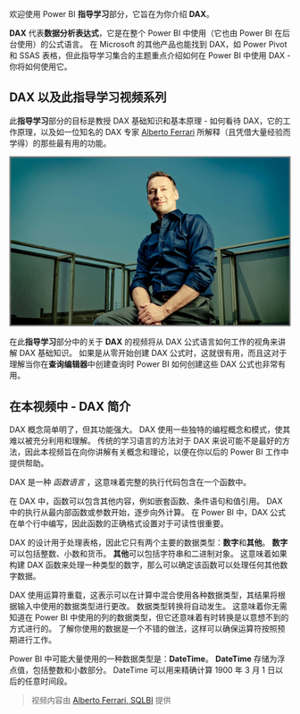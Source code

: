 欢迎使用 Power BI **指导学习**部分，它旨在为你介绍 **DAX**。

**DAX** 代表**数据分析表达式**，它是在整个 Power BI 中使用（它也由 Power BI 在后台使用）的公式语言。 在 Microsoft 的其他产品也能找到 DAX，如 Power Pivot 和 SSAS 表格，但此指导学习集合的主题重点介绍如何在 Power BI 中使用 DAX - 你将如何使用它。

## <a name="dax-and-this-guided-learning-video-series"></a>DAX 以及此指导学习视频系列
此**指导学习**部分的目标是教授 DAX 基础知识和基本原理 - 如何看待 DAX，它的工作原理，以及如一位知名的 DAX 专家 [Alberto Ferrari](http://www.sqlbi.com/learning-dax/?utm_source=powerbi&utm_medium=marketing&utm_campaign=after-summit) 所解释（且凭借大量经验而学得）的那些最有用的功能。

![](media/7-1-intro-to-dax/intro_dax_6_alberto_ferrari.png)

在此**指导学习**部分中的关于 **DAX** 的视频将从 DAX 公式语言如何工作的视角来讲解 DAX 基础知识。 如果是从零开始创建 DAX 公式时，这就很有用，而且这对于理解当你在**查询编辑器**中创建查询时 Power BI 如何创建这些 DAX 公式也非常有用。

## <a name="in-this-video---introduction-to-dax"></a>在本视频中 - DAX 简介
DAX 概念简单明了，但其功能强大。 DAX 使用一些独特的编程概念和模式，使其难以被充分利用和理解。 传统的学习语言的方法对于 DAX 来说可能不是最好的方法，因此本视频旨在向你讲解有关概念和理论，以便在你以后的 Power BI 工作中提供帮助。

DAX 是一种 *函数语言* ，这意味着完整的执行代码包含在一个函数中。

在 DAX 中，函数可以包含其他内容，例如嵌套函数、条件语句和值引用。 DAX 中的执行从最内部函数或参数开始，逐步向外计算。 在 Power BI 中，DAX 公式在单个行中编写，因此函数的正确格式设置对于可读性很重要。

DAX 的设计用于处理表格，因此它只有两个主要的数据类型：**数字**和**其他**。 **数字**可以包括整数、小数和货币。 **其他**可以包括字符串和二进制对象。 这意味着如果构建 DAX 函数来处理一种类型的数字，那么可以确定该函数可以处理任何其他数字数据。

DAX 使用运算符重载，这表示可以在计算中混合使用各种数据类型，其结果将根据输入中使用的数据类型进行更改。 数据类型转换将自动发生。 这意味着你无需知道在 Power BI 中使用的列的数据类型，但它还意味着有时转换是以意想不到的方式进行的。 了解你使用的数据是一个不错的做法，这样可以确保运算符按照预期进行工作。

Power BI 中可能大量使用的一种数据类型是：**DateTime**。 **DateTime** 存储为浮点值，包括整数和小数部分。 DateTime 可以用来精确计算 1900 年 3 月 1 日以后的任意时间段。

> 视频内容由 [Alberto Ferrari, SQLBI](http://www.sqlbi.com/learning-dax/?utm_source=powerbi&utm_medium=marketing&utm_campaign=after-summit) 提供
> 
> 

